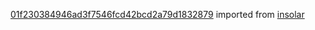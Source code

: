 [01f230384946ad3f7546fcd42bcd2a79d1832879](https://github.com/insolar/insolar/commit/01f230384946ad3f7546fcd42bcd2a79d1832879) imported from [insolar](https://github.com/insolar/insolar)
